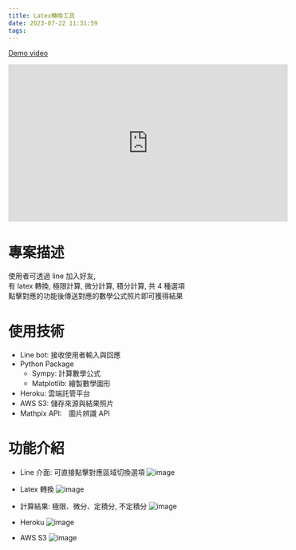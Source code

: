 ```yaml
---
title: Latex轉換工具
date: 2023-07-22 11:31:59
tags:
---
```


[Demo video](https://youtu.be/8Zs-yPdhx2s)

<iframe width="560" height="315" src="https://www.youtube.com/embed/8Zs-yPdhx2s" title="YouTube video player" frameborder="0" allow="accelerometer; autoplay; clipboard-write; encrypted-media; gyroscope; picture-in-picture; web-share" allowfullscreen></iframe>

# 專案描述

使用者可透過 line 加入好友,  
有 latex 轉換, 極限計算, 微分計算, 積分計算, 共 4 種選項  
點擊對應的功能後傳送對應的數學公式照片即可獲得結果

# 使用技術

- Line bot: 接收使用者輸入與回應
- Python Package
  - Sympy: 計算數學公式
  - Matplotlib: 繪製數學圖形
- Heroku: 雲端託管平台
- AWS S3: 儲存來源與結果照片
- Mathpix API:　圖片辨識 API

# 功能介紹

- Line 介面: 可直接點擊對應區域切換選項
  ![image](linebot.jpg)
- Latex 轉換
  ![image](latex.png)

- 計算結果: 極限、微分、定積分, 不定積分
  ![image](compute.png)
- Heroku
  ![image](heroku.png)
- AWS S3
  ![image](aws.png)
